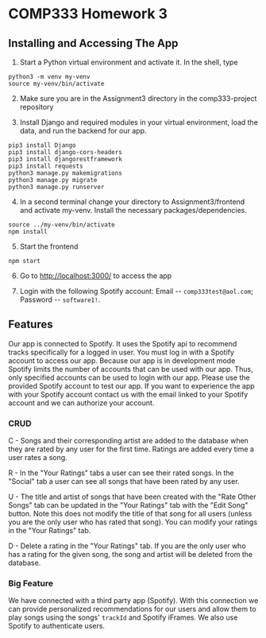 # COMP333 Homework 3

## Installing and Accessing The App

1. Start a Python virtual environment and activate it. In the shell, type

```
python3 -m venv my-venv
source my-venv/bin/activate
```

2. Make sure you are in the Assignment3 directory in the comp333-project repository

3. Install Django and required modules in your virtual environment, load the data, and run the backend for our app.

```
pip3 install Django
pip3 install django-cors-headers
pip3 install djangorestframework
pip3 install requests
python3 manage.py makemigrations
python3 manage.py migrate
python3 manage.py runserver
```

4. In a second terminal change your directory to Assignment3/frontend and activate my-venv. Install the necessary packages/dependencies.

```
source ../my-venv/bin/activate
npm install
```

5. Start the frontend

```
npm start
```

6. Go to [http://localhost:3000/](http://localhost:3000/) to access the app

7. Login with the following Spotify account: Email -- `comp333test@aol.com`; Password -- `software1!`.

## Features

Our app is connected to Spotify. It uses the Spotify api to recommend tracks specifically for a logged in user. You must log in with a Spotify account to access our app. Because our app is in development mode Spotify limits the number of accounts that can be used with our app. Thus, only specified accounts can be used to login with our app. Please use the provided Spotify account to test our app. If you want to experience the app with your Spotify account contact us with the email linked to your Spotify account and we can authorize your account.

### CRUD

C - Songs and their corresponding artist are added to the database when they are rated by any user for the first time. Ratings are added every time a user rates a song.

R - In the "Your Ratings" tabs a user can see their rated songs. In the "Social" tab a user can see all songs that have been rated by any user.

U - The title and artist of songs that have been created with the "Rate Other Songs" tab can be updated in the "Your Ratings" tab with the "Edit Song" button. Note this does not modify the title of that song for all users (unless you are the only user who has rated that song). You can modify your ratings in the "Your Ratings" tab.

D - Delete a rating in the "Your Ratings" tab. If you are the only user who has a rating for the given song, the song and artist will be deleted from the database.

### Big Feature

We have connected with a third party app (Spotify). With this connection we can provide personalized recommendations for our users and allow them to play songs using the songs' `trackId` and Spotify iFrames. We also use Spotify to authenticate users.
